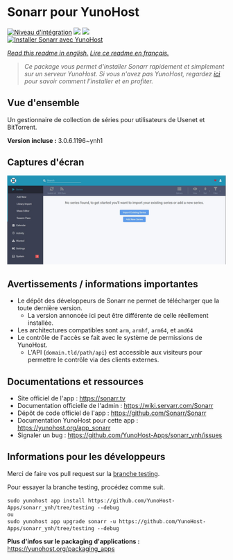 # Sonarr pour YunoHost

[![Niveau d'intégration](https://dash.yunohost.org/integration/sonarr.svg)](https://dash.yunohost.org/appci/app/sonarr) ![](https://ci-apps.yunohost.org/ci/badges/sonarr.status.svg) ![](https://ci-apps.yunohost.org/ci/badges/sonarr.maintain.svg)  
[![Installer Sonarr avec YunoHost](https://install-app.yunohost.org/install-with-yunohost.svg)](https://install-app.yunohost.org/?app=sonarr)

*[Read this readme in english.](./README.md)*
*[Lire ce readme en français.](./README_fr.md)*

> *Ce package vous permet d'installer Sonarr rapidement et simplement sur un serveur YunoHost.
Si vous n'avez pas YunoHost, regardez [ici](https://yunohost.org/#/install) pour savoir comment l'installer et en profiter.*

## Vue d'ensemble

Un gestionnaire de collection de séries pour utilisateurs de Usenet et BitTorrent.

**Version incluse :** 3.0.6.1196~ynh1



## Captures d'écran

![](./doc/screenshots/screenshot.jpg)

## Avertissements / informations importantes

* Le dépôt des développeurs de Sonarr ne permet de télécharger que la toute dernière version.
  * La version annoncée ici peut être différente de celle réellement installée.
* Les architectures compatibles sont `arm`, `armhf`, `arm64`, et `amd64`
* Le contrôle de l'accès se fait avec le système de permissions de YunoHost.
  * L'API (`domain.tld/path/api`) est accessible aux visiteurs pour permettre le contrôle via des clients externes.

## Documentations et ressources

* Site officiel de l'app : https://sonarr.tv
* Documentation officielle de l'admin : https://wiki.servarr.com/Sonarr
* Dépôt de code officiel de l'app : https://github.com/Sonarr/Sonarr
* Documentation YunoHost pour cette app : https://yunohost.org/app_sonarr
* Signaler un bug : https://github.com/YunoHost-Apps/sonarr_ynh/issues

## Informations pour les développeurs

Merci de faire vos pull request sur la [branche testing](https://github.com/YunoHost-Apps/sonarr_ynh/tree/testing).

Pour essayer la branche testing, procédez comme suit.
```
sudo yunohost app install https://github.com/YunoHost-Apps/sonarr_ynh/tree/testing --debug
ou
sudo yunohost app upgrade sonarr -u https://github.com/YunoHost-Apps/sonarr_ynh/tree/testing --debug
```

**Plus d'infos sur le packaging d'applications :** https://yunohost.org/packaging_apps